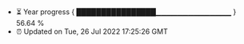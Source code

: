 - ⏳ Year progress { ████████████████▁▁▁▁▁▁▁▁▁▁▁▁▁▁ } 56.64 %
- ⏰ Updated on Tue, 26 Jul 2022 17:25:26 GMT

